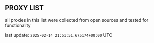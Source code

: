 ## PROXY LIST

all proxies in this list were collected from open sources and tested for functionality

last update: `2025-02-14 21:51:51.675174+00:00` UTC
